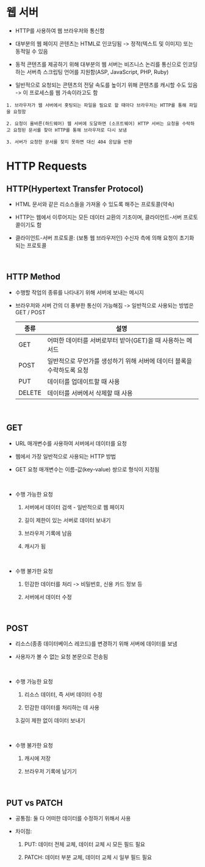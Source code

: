 # 웹 서버

- HTTP를 사용하여 웹 브라우저와 통신함

- 대부분의 웹 페이지 콘텐츠는 HTML로 인코딩됨 -> 정적(텍스트 및 이미지) 또는 동적일 수 있음

- 동적 콘텐츠를 제공하기 위해 대부분의 웹 서버는 비즈니스 논리를 통신으로 인코딩하는 서버측 스크립팅 언어를 지원함(ASP, JavaScript, PHP, Ruby)

- 일반적으로 요청되는 콘텐츠의 전달 속도를 높이기 위해 콘텐츠를 캐시할 수도 있음 -> 이 프로세스를 웹 가속이라고도 함

```
1. 브라우저가 웹 서버에서 홋팅되는 파일을 필요로 할 때마다 브라우저는 HTTP를 통해 파일을 요청함

2. 요청이 올바른(하드웨어) 웹 서버에 도달하면 (소프트웨어) HTTP 서버는 요청을 수락하고 요청된 문서를 찾아 HTTP를 통해 브라우저로 다시 보냄

3. 서버가 요청한 문서를 찾지 못하면 대신 404 응답을 반환
```

# HTTP Requests

## HTTP(Hypertext Transfer Protocol)

- HTML 문서와 같은 리소스들을 가져올 수 있도록 해주는 프로토콜(약속)

- HTTP는 웹에서 이루어지는 모든 데이터 교환의 기초이며, 클라이언트-서버 프로토콜이기도 함

- 클라이언트-서버 프로토콜: (보통 웹 브라우저인) 수신자 측에 의해 요청이 초기화되는 프로토콜

<br />

## HTTP Method

- 수행할 작업의 종류를 나타내기 위해 서버에 보내는 메시지

- 브라우저와 서버 간의 더 풍부한 통신이 가능해짐 -> 일반적으로 사용되는 방법은 GET / POST

  | 종류   | 설명                                                                   |
  | ------ | ---------------------------------------------------------------------- |
  | GET    | 어떠한 데이터를 서버로부터 받아(GET)올 때 사용하는 메서드              |
  | POST   | 일반적으로 무언가를 생성하기 위해 서버에 데이터 블록을 수락하도록 요청 |
  | PUT    | 데이터를 업데이트할 때 사용                                            |
  | DELETE | 데이터를 서버에서 삭제할 때 사용                                       |

<br />

## GET

- URL 매개변수를 사용하여 서버에서 데이터를 요청

- 웹에서 가장 일반적으로 사용되는 HTTP 방법

- GET 요청 매개변수는 이름-값(key-value) 쌍으로 형식이 지정됨

<br />

- 수행 가능한 요청

  1. 서버에서 데이터 검색 - 일반적으로 웹 페이지

  2. 길이 제한이 있는 서버로 데이터 보내기

  3. 브라우저 기록에 남음

  4. 캐시가 됨

<br />

- 수행 불가한 요청

  1. 민감한 데이터를 처리 -> 비밀번호, 신용 카드 정보 등

  2. 서버에서 데이터 수정

<br />

## POST

- 리소스(종종 데이터베이스 레코드)를 변경하기 위해 서버에 데이터를 보냄

- 사용자가 볼 수 없는 요청 본문으로 전송됨

<br />

- 수행 가능한 요청

  1. 리소스 데이터, 즉 서버 데이터 수정

  2. 민감한 데이터를 처리하는 데 사용

  3.길이 제한 없이 데이터 보내기

<br />

- 수행 불가한 요청

  1. 캐시에 저장

  2. 브라우저 기록에 남기기

<br />

## PUT vs PATCH

- 공통점: 둘 다 어떠한 데이터를 수정하기 위해서 사용

- 차이점:

  1. PUT: 데이터 전체 교체, 데이터 교체 시 모든 필드 필요

  2. PATCH: 데이터 부분 교체, 데이터 교체 시 일부 필드 필요
